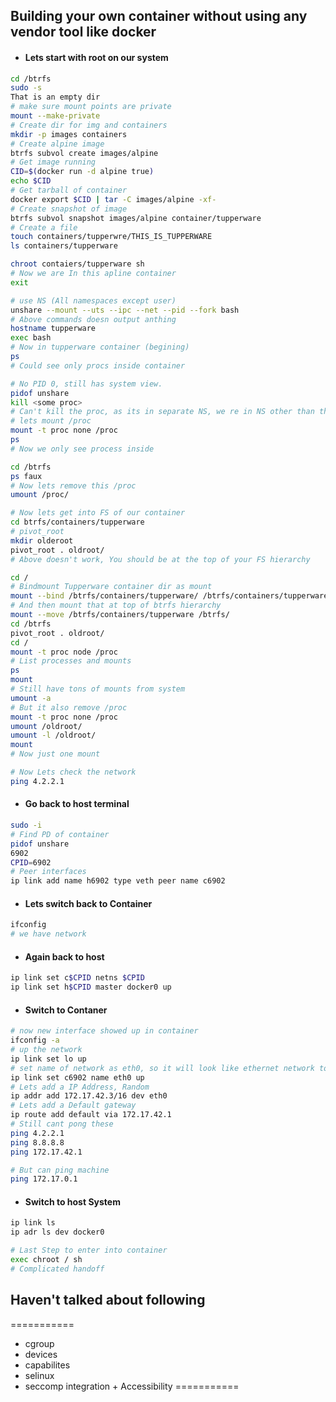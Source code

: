 ## Building your own container without using any vendor tool like docker
- #### Lets start with root on our system

```sh
cd /btrfs
sudo -s
That is an empty dir
# make sure mount points are private
mount --make-private
# Create dir for img and containers
mkdir -p images containers
# Create alpine image
btrfs subvol create images/alpine
# Get image running
CID=$(docker run -d alpine true)
echo $CID
# Get tarball of container
docker export $CID | tar -C images/alpine -xf-
# Create snapshot of image
btrfs subvol snapshot images/alpine container/tupperware
# Create a file
touch containers/tupperwre/THIS_IS_TUPPERWARE
ls containers/tupperware

chroot contaiers/tupperware sh
# Now we are In this apline container
exit

# use NS (All namespaces except user)
unshare --mount --uts --ipc --net --pid --fork bash
# Above commands doesn output anthing
hostname tupperware
exec bash
# Now in tupperware container (begining)
ps 
# Could see only procs inside container

# No PID 0, still has system view.
pidof unshare
kill <some proc>
# Can't kill the proc, as its in separate NS, we re in NS other than this PID
# lets mount /proc
mount -t proc none /proc
ps
# Now we only see process inside

cd /btrfs
ps faux
# Now lets remove this /proc
umount /proc/

# Now lets get into FS of our container
cd btrfs/containers/tupperware
# pivot_root
mkdir olderoot
pivot_root . oldroot/
# Above doesn't work, You should be at the top of your FS hierarchy

cd /
# Bindmount Tupperware container dir as mount
mount --bind /btrfs/containers/tupperware/ /btrfs/containers/tupperware
# And then mount that at top of btrfs hierarchy
mount --move /btrfs/containers/tupperware /btrfs/
cd /btrfs
pivot_root . oldroot/
cd /
mount -t proc node /proc
# List processes and mounts
ps
mount
# Still have tons of mounts from system
umount -a
# But it also remove /proc
mount -t proc none /proc
umount /oldroot/
umount -l /oldroot/
mount
# Now just one mount

# Now Lets check the network
ping 4.2.2.1
```

- #### Go back to host terminal
```sh
sudo -i
# Find PD of container
pidof unshare
6902
CPID=6902
# Peer interfaces
ip link add name h6902 type veth peer name c6902
```

- #### Lets switch back to Container
```sh
ifconfig
# we have network
```
- #### Again back to host

```sh
ip link set c$CPID netns $CPID
ip link set h$CPID master docker0 up
```

- #### Switch to Contaner
```sh
# now new interface showed up in container
ifconfig -a
# up the network
ip link set lo up
# set name of network as eth0, so it will look like ethernet network to container
ip link set c6902 name eth0 up
# Lets add a IP Address, Random
ip addr add 172.17.42.3/16 dev eth0
# Lets add a Default gateway
ip route add default via 172.17.42.1
# Still cant pong these
ping 4.2.2.1
ping 8.8.8.8
ping 172.17.42.1

# But can ping machine 
ping 172.17.0.1
```
- #### Switch to host System
```sh
ip link ls
ip adr ls dev docker0 

# Last Step to enter into container
exec chroot / sh
# Complicated handoff
```

## Haven't talked about following
===========
- cgroup
- devices
- capabilites
- selinux
- seccomp integration + Accessibility
===========

